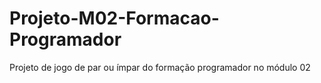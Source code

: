 # Projeto-M02-Formacao-Programador
Projeto de jogo de par ou ímpar do formação programador no módulo 02
